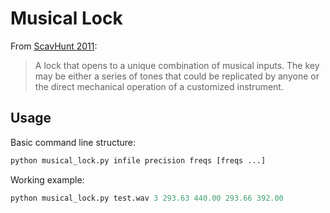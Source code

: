 # Musical Lock

From [ScavHunt 2011](http://scavhunt.uchicago.edu/lists/2011.pdf):

> A lock that opens to a unique combination of musical inputs. The key may be either a series of tones that could be replicated by anyone or the direct mechanical operation of a customized instrument.

## Usage

Basic command line structure:

````python
python musical_lock.py infile precision freqs [freqs ...]
````

Working example:

````python
python musical_lock.py test.wav 3 293.63 440.00 293.66 392.00
````
